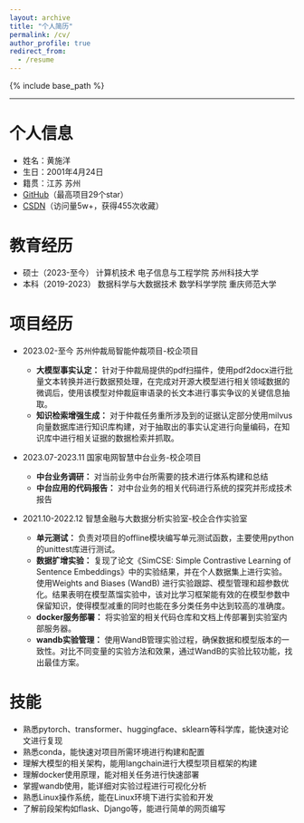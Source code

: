 ```yaml
---
layout: archive
title: "个人简历"
permalink: /cv/
author_profile: true
redirect_from:
  - /resume
---
```


{% include base_path %}

-------
个人信息
======
* 姓名：黄施洋
* 生日：2001年4月24日
* 籍贯：江苏 苏州
* [GitHub](https://github.com/EEE1even)（最高项目29个star）
* [CSDN](https://blog.csdn.net/weixin_48435461?spm=1000.2115.3001.5343)（访问量5w+，获得455次收藏）

教育经历
======
* 硕士（2023-至今） 计算机技术 电子信息与工程学院 苏州科技大学
* 本科（2019-2023） 数据科学与大数据技术 数学科学学院 重庆师范大学 


项目经历
======
* 2023.02-至今 苏州仲裁局智能仲裁项目-校企项目
  * **大模型事实认定：** 针对于仲裁局提供的pdf扫描件，使用pdf2docx进行批量文本转换并进行数据预处理，在完成对开源大模型进行相关领域数据的微调后，使用该模型对仲裁庭审语录的长文本进行事实争议的关键信息抽取。
  * **知识检索增强生成：** 对于仲裁任务重所涉及到的证据认定部分使用milvus向量数据库进行知识库构建，对于抽取出的事实认定进行向量编码，在知识库中进行相关证据的数据检索并抓取。

* 2023.07-2023.11 国家电网智慧中台业务-校企项目
  * **中台业务调研：** 对当前业务中台所需要的技术进行体系构建和总结
  * **中台应用的代码报告：** 对中台业务的相关代码进行系统的探究并形成技术报告

* 2021.10-2022.12 智慧金融与大数据分析实验室-校企合作实验室
  * **单元测试：** 负责对项目的offline模块编写单元测试函数，主要使用python的unittest库进行测试。
  * **数据扩增实验：** 复现了论文《SimCSE: Simple Contrastive Learning of Sentence Embeddings》中的实验结果，并在个人数据集上进行实验。使用Weights and Biases (WandB) 进行实验跟踪、模型管理和超参数优化。结果表明在模型蒸馏实验中，该对比学习框架能有效的在模型参数中保留知识，使得模型减重的同时也能在多分类任务中达到较高的准确度。
  * **docker服务部署：** 将实验室的相关代码仓库和文档上传部署到实验室内部服务器。
  * **wandb实验管理：** 使用WandB管理实验过程，确保数据和模型版本的一致性。对比不同变量的实验方法和效果，通过WandB的实验比较功能，找出最佳方案。

技能
======
* 熟悉pytorch、transformer、huggingface、sklearn等科学库，能快速对论文进行复现
* 熟悉conda，能快速对项目所需环境进行构建和配置
* 理解大模型的相关架构，能用langchain进行大模型项目框架的构建
* 理解docker使用原理，能对相关任务进行快速部署
* 掌握wandb使用，能详细对实验过程进行可视化分析
* 熟悉Linux操作系统，能在Linux环境下进行实验和开发
* 了解前段架构如flask、Django等，能进行简单的网页编写


